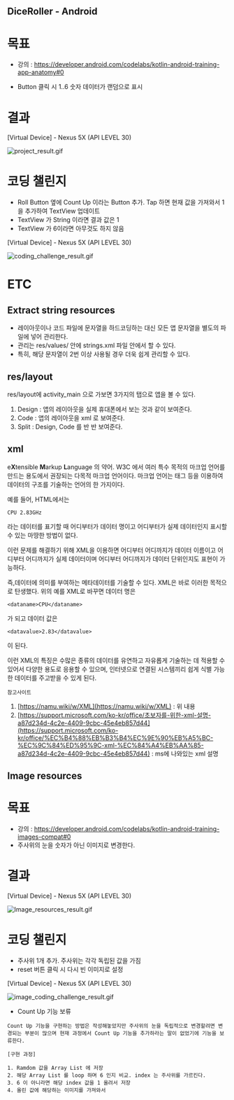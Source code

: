 ## DiceRoller - Android

# 목표

-  강의 : https://developer.android.com/codelabs/kotlin-android-training-app-anatomy#0

-  Button 클릭 시 1..6 숫자 데이터가 랜덤으로 표시

# 결과

[Virtual Device] - Nexus 5X (API LEVEL 30)

![project_result.gif](readme_files/project_result.gif)

# 코딩 챌린지

-  Roll Button 옆에 Count Up 이라는 Button 추가. Tap 하면 현재 값을 가져와서 1을 추가하여 TextView 업데이트
-  TextView 가 String 이라면 결과 값은 1
-  TextView 가 6이라면 아무것도 하지 않음

[Virtual Device] - Nexus 5X (API LEVEL 30)

![coding_challenge_result.gif](readme_files/coding_challenge_result.gif)

# ETC

## **Extract string resources**

-  레이아웃이나 코드 파일에 문자열을 하드코딩하는 대신 모든 앱 문자열을 별도의 파일에 넣어 관리한다.
-  관리는 res/values/ 안에 strings.xml 파일 안에서 할 수 있다.
-  특히, 해당 문자열이 2번 이상 사용될 경우 더욱 쉽게 관리할 수 있다.

## **res/layout**

res/layout에 activity_main 으로 가보면 3가지의 탭으로 앱을 볼 수 있다.

1. Design : 앱의 레이아웃을 실제 휴대폰에서 보는 것과 같이 보여준다.
2. Code : 앱의 레이아웃을 xml 로 보여준다.
3. Split : Design, Code 를 반 반 보여준다.

## **xml**

e**X**tensible **M**arkup **L**anguage 의 약어. W3C 에서 여러 특수 목적의 마크업 언어를 만드는 용도에서 권장되는 다목적 마크업 언어이다. 마크업 언어는 태그 등을 이용하여 데이터의 구조를 기술하는 언어의 한 가지이다.

예를 들어, HTML에서는

```
CPU 2.83GHz
```

라는 데이터를 표기할 때 어디부터가 데이터 명이고 어디부터가 실제 데이터인지 표시할 수 있는 마땅한 방법이 없다.

이런 문제를 해결하기 위해 XML을 이용하면 어디부터 어디까지가 데이터 이름이고 어디부터 어디까지가 실제 데이터이며 어디부터 어디까지가 데이터 단위인지도 표현이 가능하다.

즉,데이터에 의미를 부여하는 메타데이터를 기술할 수 있다. XML은 바로 이러한 목적으로 탄생했다. 위의 예를 XML로 바꾸면 데이터 명은

```
<dataname>CPU</dataname>
```

가 되고 데이터 값은

```
<datavalue>2.83</datavalue>
```

이 된다.

이런 XML의 특징은 수많은 종류의 데이터를 유연하고 자유롭게 기술하는 데 적용할 수 있어서 다양한 용도로 응용할 수 있으며, 인터넷으로 연결된 시스템끼리 쉽게 식별 가능한 데이터를 주고받을 수 있게 된다.

`참고사이트`

1. [https://namu.wiki/w/XML](https://namu.wiki/w/XML) : 위 내용
2. [https://support.microsoft.com/ko-kr/office/초보자를-위한-xml-설명-a87d234d-4c2e-4409-9cbc-45e4eb857d44](https://support.microsoft.com/ko-kr/office/%EC%B4%88%EB%B3%B4%EC%9E%90%EB%A5%BC-%EC%9C%84%ED%95%9C-xml-%EC%84%A4%EB%AA%85-a87d234d-4c2e-4409-9cbc-45e4eb857d44) : ms에 나와있는 xml 설명

## **Image resources**

# 목표

-  강의 : https://developer.android.com/codelabs/kotlin-android-training-images-compat#0
-  주사위의 눈을 숫자가 아닌 이미지로 변경한다.

# 결과

[Virtual Device] - Nexus 5X (API LEVEL 30)

![Image_resources_result.gif](readme_files/Image_resources_result.gif)

# 코딩 챌린지

-  주사위 1개 추가. 주사위는 각각 독립된 값을 가짐
-  reset 버튼 클릭 시 다시 빈 이미지로 설정

[Virtual Device] - Nexus 5X (API LEVEL 30)

![image_coding_challenge_result.gif](readme_files/image_coding_challenge_result.gif)

-  Count Up 기능 보류

```
Count Up 기능을 구현하는 방법은 작성해놓았지만 주사위의 눈을 독립적으로 변경할려면 변경되는 부분이 많으며 현재 과정에서 Count Up 기능을 추가하라는 말이 없었기에 기능을 보류한다.

[구현 과정]

1. Ramdom 값을 Array List 에 저장
2. 해당 Array List 를 loop 하며 6 인지 비교. index 는 주사위를 가르킨다.
3. 6 이 아니라면 해당 index 값을 1 올려서 저장
4. 올린 값에 해당하는 이미지를 가져와서
```
